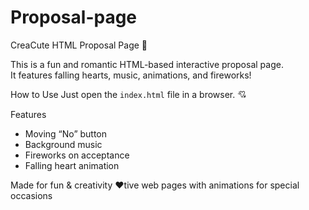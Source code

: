 # Proposal-page
CreaCute HTML Proposal Page 💖

This is a fun and romantic HTML-based interactive proposal page.  
It features falling hearts, music, animations, and fireworks!

How to Use
Just open the `index.html` file in a browser. 💘

Features
- Moving “No” button
- Background music
- Fireworks on acceptance
- Falling heart animation

Made for fun & creativity ❤️tive web pages with animations for special occasions
